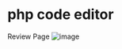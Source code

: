 # php code editor
Review Page
![image](https://user-images.githubusercontent.com/47966968/110833121-f6877880-8250-11eb-8c43-2e17ef92041b.png)
